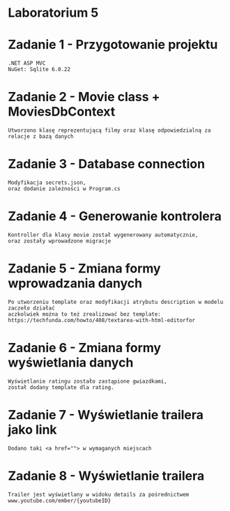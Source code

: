 # Laboratorium 5

# Zadanie 1 - Przygotowanie projektu
```
.NET ASP MVC
NuGet: Sqlite 6.0.22
```

# Zadanie 2 - Movie class + MoviesDbContext
```
Utworzono klasę reprezentującą filmy oraz klasę odpowiedzialną za relacje z bazą danych 
```

# Zadanie 3 - Database connection
```
Modyfikacja secrets.json,
oraz dodanie zależności w Program.cs
```

# Zadanie 4 - Generowanie kontrolera
```
Kontroller dla klasy movie został wygenerowany automatycznie,
oraz zostały wprowadzone migracje
```

# Zadanie 5 - Zmiana formy wprowadzania danych
```
Po utworzeniu template oraz modyfikacji atrybutu description w modelu zaczeło działać 
aczkolwiek można to też zrealizować bez template:
https://techfunda.com/howto/408/textarea-with-html-editorfor
```

# Zadanie 6 - Zmiana formy wyświetlania danych
```
Wyświetlanie ratingu zostało zastąpione gwiazdkami,
został dodany template dla rating.
```

# Zadanie 7  - Wyświetlanie trailera jako link
```
Dodano taki <a href=""> w wymaganych miejscach
```

# Zadanie 8 - Wyświetlanie trailera
```
Trailer jest wyświetlany w widoku details za pośrednictwem www.youtube.com/ember/{youtubeID}
```
